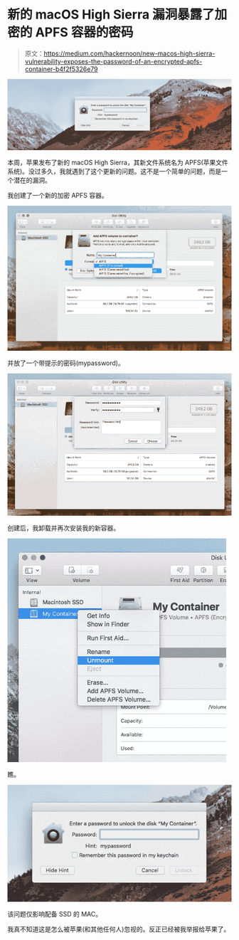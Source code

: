 # 新的 macOS High Sierra 漏洞暴露了加密的 APFS 容器的密码

> 原文：<https://medium.com/hackernoon/new-macos-high-sierra-vulnerability-exposes-the-password-of-an-encrypted-apfs-container-b4f2f5326e79>

![](img/465855e12f1ca5f62b8879b1face22f7.png)

本周，苹果发布了新的 macOS High Sierra，其新文件系统名为 APFS(苹果文件系统)。没过多久，我就遇到了这个更新的问题。这不是一个简单的问题，而是一个潜在的漏洞。

我创建了一个新的加密 APFS 容器。

![](img/fba1057fc16d2d86ba05bc25c37543bf.png)

并放了一个带提示的密码(mypassword)。

![](img/1f5b560d5be35d5590499726b6780116.png)

创建后，我卸载并再次安装我的新容器。

![](img/b19173d5d20ce4a17342041a678056e2.png)

瞧。

![](img/5172b0582b4aed937f5c12506324cc94.png)

该问题仅影响配备 SSD 的 MAC。

我真不知道这是怎么被苹果(和其他任何人)忽视的。反正已经被我举报给苹果了。
